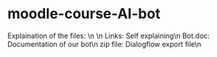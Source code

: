 # moodle-course-AI-bot

Explaination of the files:
\n
\n
Links: Self explaining\n
Bot.doc: Documentation of our bot\n
zip file: Dialogflow export file\n

